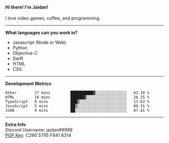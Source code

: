 #### Hi there! I'm Jaidan!
I love video games, coffee, and programming.

---
**What languages can you work in?**<br>
- Javascript (Node or Web)
- Python
- Objective-C
- Swift
- HTML
- CSS

---
**Development Metrics**<br>
<!--START_SECTION:waka-->
```text
Other        27 mins         ██████████▓░░░░░░░░░░░░░░   43.10 % 
HTML         16 mins         ██████▓░░░░░░░░░░░░░░░░░░   26.25 % 
TypeScript   8 mins          ███▒░░░░░░░░░░░░░░░░░░░░░   13.63 % 
JavaScript   5 mins          ██▒░░░░░░░░░░░░░░░░░░░░░░   09.31 % 
JSON         4 mins          ██░░░░░░░░░░░░░░░░░░░░░░░   07.41 % 
```
<!--END_SECTION:waka-->

---
**Extra Info**<br>
Discord Username: jaidan#9999  
[PGP Key](https://keybase.io/monotrix/pgp_keys.asc): C290 5795 F841 8314
